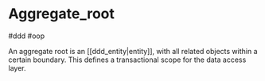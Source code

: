 # Aggregate_root
#ddd #oop

An aggregate root is an [[ddd_entity|entity]], with all related objects within a certain boundary. This defines a transactional scope for the data access layer. 